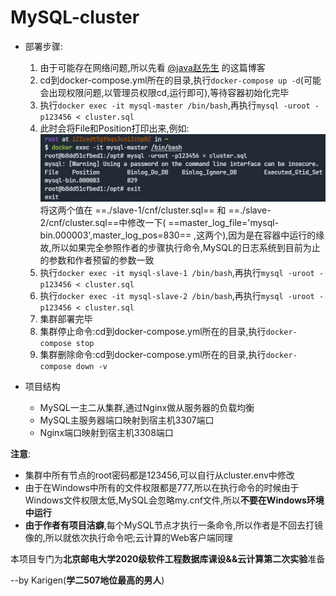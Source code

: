 <!--
 * @Author: Karigen B
 * @Date: 2022-10-03 19:15:47
 * @LastEditors: Karigen B
 * @LastEditTime: 2022-10-07 08:19:18
 * @Description: 
 * @FilePath: \undefinedd:\CodeSpace\SQLSpace\MySQL-cluster\README.md
-->

# MySQL-cluster

- 部署步骤:
  1. 由于可能存在网络问题,所以先看 [@java赵先生](https://blog.csdn.net/weixin_53974140/article/details/122959471) 的这篇博客
  2. cd到docker-compose.yml所在的目录,执行`docker-compose up -d`(可能会出现权限问题,以管理员权限cd,运行即可),等待容器初始化完毕
  3. 执行`docker exec -it mysql-master /bin/bash`,再执行`mysql -uroot -p123456 < cluster.sql`
  4. 此时会将File和Position打印出来,例如:![](images/master.png)将这两个值在 ==./slave-1/cnf/cluster.sql== 和 ==./slave-2/cnf/cluster.sql==中修改一下( ==master_log_file='mysql-bin.000003',master_log_pos=830== ,这两个),因为是在容器中运行的缘故,所以如果完全参照作者的步骤执行命令,MySQL的日志系统到目前为止的参数和作者预留的参数一致
  5. 执行`docker exec -it mysql-slave-1 /bin/bash`,再执行`mysql -uroot -p123456 < cluster.sql`
  6. 执行`docker exec -it mysql-slave-2 /bin/bash`,再执行`mysql -uroot -p123456 < cluster.sql`
  7. 集群部署完毕
  8. 集群停止命令:cd到docker-compose.yml所在的目录,执行`docker-compose stop`
  9. 集群删除命令:cd到docker-compose.yml所在的目录,执行`docker-compose down -v`

- 项目结构
  - MySQL一主二从集群,通过Nginx做从服务器的负载均衡
  - MySQL主服务器端口映射到宿主机3307端口
  - Nginx端口映射到宿主机3308端口

**注意**:
  - 集群中所有节点的root密码都是123456,可以自行从cluster.env中修改
  - 由于在Windows中所有的文件权限都是777,所以在执行命令的时候由于Windows文件权限太低,MySQL会忽略my.cnf文件,所以**不要在Windows环境中运行**
  - **由于作者有项目洁癖**,每个MySQL节点才执行一条命令,所以作者是不回去打镜像的,所以就依次执行命令吧;云计算的Web客户端同理

本项目专门为**北京邮电大学2020级软件工程数据库课设&&云计算第二次实验**准备

--by Karigen(**学二507地位最高的男人**)